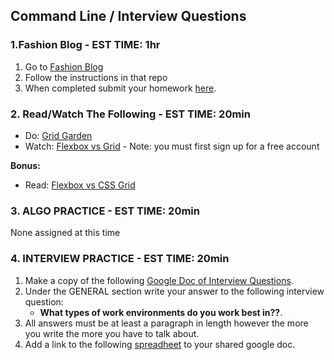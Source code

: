 ## Command Line / Interview Questions

### 1.Fashion Blog - EST TIME: 1hr

1. Go to [Fashion Blog](./fashion-blog/)
2. Follow the instructions in that repo
3. When completed submit your homework [here](https://docs.google.com/forms/u/3/d/e/1FAIpQLSezWVG8OLr6ZxmRNOwZ6xsoYO5lu_7L1LTWA3X6iclG4iG_Hw/viewform?usp=send_form). 


### 2. Read/Watch The Following - EST TIME: 20min

- Do: [Grid Garden](https://cssgridgarden.com/)
- Watch: [Flexbox vs Grid](https://cssgrid.io/) - Note: you must first sign up for a free account


**Bonus:**

- Read: [Flexbox vs CSS Grid](https://tutorialzine.com/2017/03/css-grid-vs-flexbox)


### 3. ALGO PRACTICE - EST TIME: 20min

None assigned at this time


### 4.  INTERVIEW PRACTICE - EST TIME: 20min 

1.  Make a copy of the following [Google Doc of Interview Questions](https://docs.google.com/document/d/16AQoAjkzeHIeWtUgxyQVTaHK-hB-CxnpcdH_DHDc1Yo/edit).
2. Under the GENERAL section write your answer to the following interview question: 
   - **What types of work environments do you work best in??**.
3. All answers must be at least a paragraph in length however the more you write the more you have to talk about.
4. Add a link to the following [spreadheet](https://docs.google.com/spreadsheets/u/0/d/1brTSyF1pa1bjWFS5yUrMyizd3sZgvYn5uLet93aZKVg/edit) to your shared google doc.
